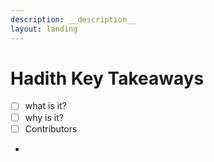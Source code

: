 ```yaml
---
description: __description__
layout: landing
---
```


# Hadith Key Takeaways

* [ ] what is it?
* [ ] why is it?
* [ ] Contributors
*
